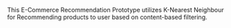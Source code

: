 This E-Commerce Recommendation Prototype utilizes K-Nearest Neighbour for Recommending products to user based on content-based filtering.
